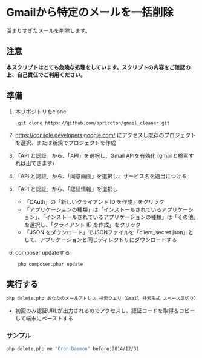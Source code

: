 # Gmailから特定のメールを一括削除
溜まりすぎたメールを削除します。

## 注意
**本スクリプトはとても危険な処理をしています。スクリプトの内容をご確認の上、自己責任でご利用ください。**

## 準備
1. 本リポジトリをclone

        git clone https://github.com/apricoton/gmail_cleaner.git
1. https://console.developers.google.com/ にアクセスし既存のプロジェクトを選択、または新規でプロジェクトを作成
1. 「API と認証」から、「API」を選択し、Gmail APIを有効化 (gmailと検索すれば出てきます)
1. 「API と認証」から、「同意画面」を選択し、サービス名を適当につける
1. 「API と認証」から、「認証情報」を選択し
    * 「OAuth」の「新しいクライアント ID を作成」をクリック
    * 「アプリケーションの種類」は「インストールされているアプリケーション」、「インストールされているアプリケーションの種類」は「その他」を選択し、「クライアント ID を作成」をクリック
    * 「JSON をダウンロード」でJSONファイルを「client_secret.json」として、アプリケーションと同じディレクトリにダウンロードする
1. composer updateする

        php composer.phar update

## 実行する
```bash
php delete.php あなたのメールアドレス 検索クエリ（Gmail 検索形式 スペース区切り）
```
* 初回のみ認証URLが出力されるのでアクセスし、認証コードを取得＆コピーして端末にペーストする

### サンプル
```bash
php delete.php me "Cron Daemon" before:2014/12/31
```

